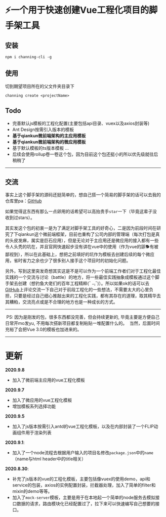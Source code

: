 # ⚡一个用于快速创建Vue工程化项目的脚手架工具


## 安装

```
npm i channing-cli -g
```

## 使用

切到期望项目所在的父文件夹目录下

```
channing create <projectName>
```


## Todo

* 完善默认js模板的工程化配置(主要包括api目录、vuex以及axios封装等)
* Ant Design按需引入版本的模板
* **基于qiankun微前端架构的主应用模板**
* **基于qiankun微前端架构的微应用模板**
* 基于默认模板的ts版本模板
  ...
* 后续会使用rollup卷一卷这个包，因为目前这个包还挺小的所以优先级就往后稍稍了
___




## 交流

​        事实上这个脚手架的源码还挺简单的，想自己搭一个简易的脚手架的话可以去我的仓库里pa：[GitHub](https://github.com/channing-cli/channing-cli)

如果觉得这东西有那么一点卵用的话希望可以高抬贵手`star`一下（毕竟这辈子没收到过stars）。

​        其实发这个包的初衷一是为了满足对脚手架工具的好奇心，二是因为前段时间在研究了下qiankun这个微前端框架，目前也重构了公司内部的管理端（每次打包是真的头皮发麻，属实是巨石应用），但是无论对于主应用还是微应用的接入都有一些令人头秃的坑在，并且官网快速起步没有讲在vue中的使用（作为vue的舔🐕有被鄙视到），所以在此基础上，想把之前填好的坑作为模板去创建后续的每个微应用，省时省力之余也少了很多别人接手这个项目时的初始化问题。

​        另外，写到这里突发奇想其实这是不是可以作为一个前端工作者们对于工程化最佳实践的一个交流与讨论（battle）的地方，将一些最佳实践抽象成模板通过这个脚手架去创建（想钓鱼大佬们的百年工程精粹(¯﹃¯)）。所以如果ok的话可以去[GitHub](https://github.com/channing-cli/channing-cli)上评论交流一下自己对于前段工程化的一些想法，不需要太大的心里负担，只要是经过自己细心推敲出来的工程化实践，都有其存在的道理，取其精华去其糟粕，交流亮点或是不合理的地方也是一种成长的方式。



___

​        PS:  因为是刚发的包，很多东西都没完善，但会持续更新的, 毕竟主要是方便自己日常开mo发yu, 不用每次搭新项目都复制粘贴一堆配置什么的。
​        当然，后面时间充裕了会把Vue 3.0的模板也加进来的。


___
# 更新
**2020.9.8**
* 加入了微前端主应用的vue工程化模板

**2020.9.7**
* 加入了微应用的vue工程化模板
* 增加模板系列选择功能

**2020.9.5**
* 加入了js版本按需引入antd的vue工程化模板，以及在内部封装了一个FLIP动画组件用于渲染列表

**2020.9.1**: 
* 加入了一个node流程去根据用户输入的项目名修改```package.json```中的```name```（name与html header中的title相关）

**2020.8.30**: 
* 补充了js版本的vue的工程化模板，主要包括像vuex的使用demo，api和service的包装，axios的实例配置封装，拦截器处理，加入了简单的filter和mixin的demo等等。
* 加入了```mock-server```模板，主要是用于在本地起一个简单的node服务去模拟接口数据的请求，路由模块化已经配置过了，拉下来可以快速编写自己想要的接口。


